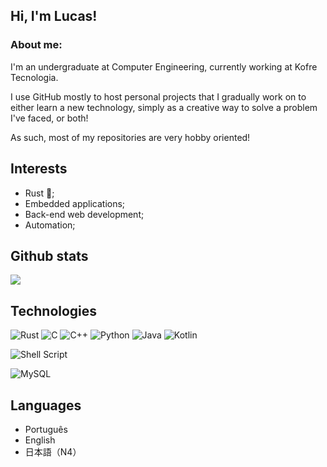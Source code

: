 ## Hi, I'm Lucas!

### About me:
I'm an undergraduate at Computer Engineering, currently working at Kofre Tecnologia.

I use GitHub mostly to host personal projects that I gradually work on to either learn a new technology, simply as a creative way to solve a problem I've faced, or both!

As such, most of my repositories are very hobby oriented!

## Interests

- Rust 🦀;
- Embedded applications;
- Back-end web development;
- Automation;

## Github stats

![](https://github-readme-stats.vercel.app/api/top-langs?username=jlabbude&show_icons=true&theme=gruvbox&border_radius=15&layout=compact&hide_border=true)

## Technologies
![Rust](https://img.shields.io/badge/Rust-000000.svg?style=for-the-badge&logo=Rust&logoColor=white)
![C](https://img.shields.io/badge/C-A8B9CC.svg?style=for-the-badge&logo=C&logoColor=black)
![C++](https://img.shields.io/badge/C++-00599C.svg?style=for-the-badge&logo=C++&logoColor=white)
![Python](https://img.shields.io/badge/Python-3776AB.svg?style=for-the-badge&logo=Python&logoColor=white)
![Java](https://img.shields.io/badge/java-%23ED8B00.svg?style=for-the-badge&logo=openjdk&logoColor=white)
![Kotlin](https://img.shields.io/badge/kotlin-%237F52FF.svg?style=for-the-badge&logo=kotlin&logoColor=white)

![Shell Script](https://img.shields.io/badge/shell_script-%23121011.svg?style=for-the-badge&logo=gnu-bash&logoColor=white)

![MySQL](https://img.shields.io/badge/mysql-4479A1.svg?style=for-the-badge&logo=mysql&logoColor=white)

## Languages
- Português
- English
- 日本語（N4）
